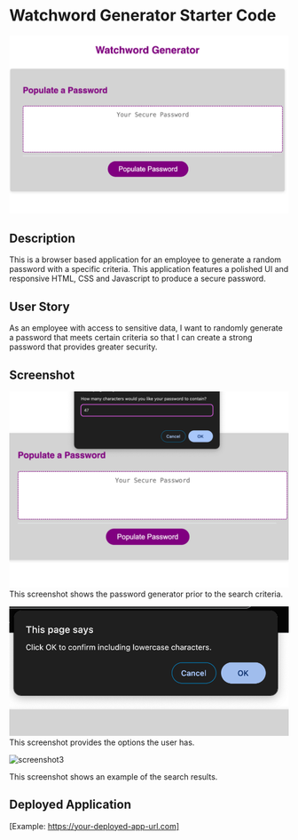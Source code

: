 # Watchword Generator Starter Code


![images](Develop/assets/images/PAGE.png)


## Description
This is a browser based application for an employee to generate a random password with a specific criteria. This application features a polished UI and responsive HTML, CSS and Javascript to produce a secure password.


## User Story
As an employee with access to sensitive data, I want to randomly generate a password that meets certain criteria so that I can create a strong password that provides greater security.


## Screenshot
![screenshot](Develop/assets/images/OPTIONS.png)
This screenshot shows the password generator prior to the search criteria.


![screenshot2](Develop/assets/images/Option.png)
This screenshot provides the options the user has.


![screenshot3](Develop/assets/images/RESULTS.png) 

This screenshot shows an example of the search results. 


## Deployed Application
[Example: https://your-deployed-app-url.com]
